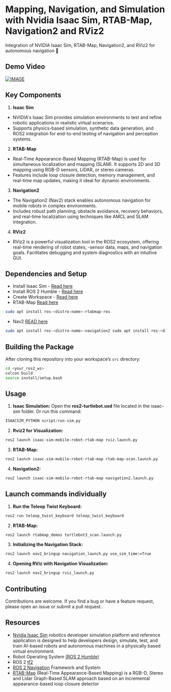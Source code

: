 # Mapping, Navigation, and Simulation with Nvidia Isaac Sim, RTAB-Map, Navigation2 and RViz2 

Integration of NVIDIA Isaac Sim, RTAB-Map, Navigation2, and RViz2 for autonomous navigation 🤖

## Demo Video
[![IMAGE](images/image2.png)](https://youtu.be/NRXYgfIl9uc)


## Key Components

1. **Isaac Sim**
- NVIDIA's Isaac Sim provides simulation environments to test and refine robotic applications in realistic virtual scenarios.
- Supports physics-based simulation, synthetic data generation, and ROS2 integration for end-to-end testing of navigation and perception systems.
  
2. **RTAB-Map**
- Real-Time Appearance-Based Mapping (RTAB-Map) is used for simultaneous localization and mapping (SLAM). It supports 2D and 3D mapping using RGB-D sensors, LiDAR, or stereo cameras.
- Features include loop closure detection, memory management, and real-time map updates, making it ideal for dynamic environments.

3. **Navigation2**
- The Navigation2 (Nav2) stack enables autonomous navigation for mobile robots in complex environments.
- Includes robust path planning, obstacle avoidance, recovery behaviors, and real-time localization using techniques like AMCL and SLAM integration.

4. **RViz2**
- RViz2 is a powerful visualization tool in the ROS2 ecosystem, offering real-time rendering of robot states, -sensor data, maps, and navigation goals.
Facilitates debugging and system diagnostics with an intuitive GUI.


## Dependencies and Setup

-  Install Isaac Sim - [Read here](https://docs.omniverse.nvidia.com/isaacsim/latest/)
-  Install ROS 2 Humble - [Read here](https://docs.ros.org/en/humble/Installation.html)
-  Create Workspace - [Read here](https://docs.ros.org/en/humble/Tutorials/Beginner-Client-Libraries/Creating-A-Workspace/Creating-A-Workspace.html)
- RTAB-Map [Read here](https://github.com/introlab/rtabmap_ros/tree/ros2#rtabmap_ros)
```sh
sudo apt install ros-<distro-name>-rtabmap-ros
```
- Nav2 [READ here](https://github.com/ros-navigation/navigation2)
```sh
sudo apt install ros-<distro-name>-navigation2 sudo apt install ros-<distro-name>-nav2-bringup
```

## Building the Package
After cloning this repository into your workspace’s ```src``` directory:
```sh
cd <your_ros2_ws>
colcon build
source install/setup.bash
```

## Usage

1. **Isaac Simulation:**
Open the <b>ros2-turtlebot.usd</b> file located in the isaac-sim folder.
Or run this command:
```py
ISAACSIM_PYTHON script/run-sim.py
```

2. **Rviz2 for Visualization:** 
```sh
ros2 launch isaac-sim-mobile-robot-rtab-map rviz.launch.py
```

3. **RTAB-Map:**
```sh
ros2 launch isaac-sim-mobile-robot-rtab-map rtab-map-scan.launch.py
```

4. **Navigation2:** 
```sh
ros2 launch isaac-sim-mobile-robot-rtab-map navigation2.launch.py
```

## Launch commands individually

1. **Run the Teleop Twist Keyboard:**
```sh
ros2 run teleop_twist_keyboard teleop_twist_keyboard
```
2. **RTAB-Map:**
```sh
ros2 launch rtabmap_demos turtlebot3_scan.launch.py
```
3. **Initializing the Navigation Stack:**
```sh
ros2 launch nav2_bringup navigation_launch.py use_sim_time:=True
```
4. **Opening RViz with Navigation Visualization:**
```sh
ros2 launch nav2_bringup rviz_launch.py
```

## Contributing
Contributions are welcome. If you find a bug or have a feature request, please open an issue or submit a pull request.

## Resources

- [Nvidia Isaac Sim](https://developer.nvidia.com/isaac/sim) robotics developer simulation platform and reference application is designed to help developers design, simulate, test, and train AI-based robots and autonomous machines in a physically based virtual environment.
- Robot Operating System [(ROS 2 Humble)](https://docs.ros.org/en/humble/index.html)
- ROS 2 [tf2](https://docs.ros.org/en/humble/Tutorials/Intermediate/Tf2/Introduction-To-Tf2.html)
- [ROS 2 Navigation](https://github.com/ros-navigation/navigation2/) Framework and System
- [RTAB-Map](https://introlab.github.io/rtabmap/) (Real-Time Appearance-Based Mapping) is a RGB-D, Stereo and Lidar Graph-Based SLAM approach based on an incremental appearance-based loop closure detector
